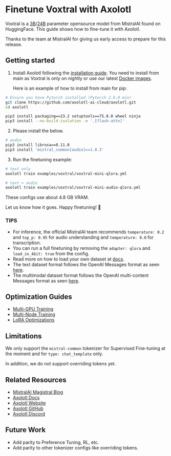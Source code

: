 # Finetune Voxtral with Axolotl

Voxtral is a [3B](https://huggingface.co/mistralai/Voxtral-Mini-3B-2507)/[24B](https://huggingface.co/mistralai/Voxtral-Small-24B-2507) parameter opensource model from MistralAI found on HuggingFace. This guide shows how to fine-tune it with Axolotl.

Thanks to the team at MistralAI for giving us early access to prepare for this release.

## Getting started

1. Install Axolotl following the [installation guide](https://docs.axolotl.ai/docs/installation.html). You need to install from main as Voxtral is only on nightly or use our latest [Docker images](https://docs.axolotl.ai/docs/docker.html).

    Here is an example of how to install from main for pip:

```bash
# Ensure you have Pytorch installed (Pytorch 2.6.0 min)
git clone https://github.com/axolotl-ai-cloud/axolotl.git
cd axolotl

pip3 install packaging==23.2 setuptools==75.8.0 wheel ninja
pip3 install --no-build-isolation -e '.[flash-attn]'
```

2. Please install the below.

```bash
# audio
pip3 install librosa==0.11.0
pip3 install 'mistral_common[audio]==1.8.3'
```

3. Run the finetuning example:

```bash
# text only
axolotl train examples/voxtral/voxtral-mini-qlora.yml

# text + audio
axolotl train examples/voxtral/voxtral-mini-audio-qlora.yml
```

These configs use about 4.8 GB VRAM.

Let us know how it goes. Happy finetuning! 🚀

### TIPS

- For inference, the official MistralAI team recommends `temperature: 0.2` and `top_p: 0.95` for audio understanding and `temperature: 0.0` for transcription.
- You can run a full finetuning by removing the `adapter: qlora` and `load_in_4bit: true` from the config.
- Read more on how to load your own dataset at [docs](https://docs.axolotl.ai/docs/dataset_loading.html).
- The text dataset format follows the OpenAI Messages format as seen [here](https://docs.axolotl.ai/docs/dataset-formats/conversation.html#chat_template).
- The multimodal dataset format follows the OpenAI multi-content Messages format as seen [here](https://docs.axolotl.ai/docs/multimodal.html#dataset-format).


## Optimization Guides

- [Multi-GPU Training](https://docs.axolotl.ai/docs/multi-gpu.html)
- [Multi-Node Training](https://docs.axolotl.ai/docs/multi-node.html)
- [LoRA Optimizations](https://docs.axolotl.ai/docs/lora_optims.html)

## Limitations

We only support the `mistral-common` tokenizer for Supervised Fine-tuning at the moment and for `type: chat_template` only.

In addition, we do not support overriding tokens yet.

## Related Resources

- [MistralAI Magistral Blog](https://mistral.ai/news/magistral/)
- [Axolotl Docs](https://docs.axolotl.ai)
- [Axolotl Website](https://axolotl.ai)
- [Axolotl GitHub](https://github.com/axolotl-ai-cloud/axolotl)
- [Axolotl Discord](https://discord.gg/7m9sfhzaf3)

## Future Work

- Add parity to Preference Tuning, RL, etc.
- Add parity to other tokenizer configs like overriding tokens.

